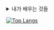 <details>
<summary>
내가 배우는 것들
</summary>
https://img.shields.io/badge/Spring-6DB33F?style=for-the-badge&logo=spring&logoColor=white
  https://img.shields.io/badge/Java-ED8B00?style=for-the-badge&logo=openjdk&logoColor=white
  https://img.shields.io/badge/MySQL-00000F?style=for-the-badge&logo=mysql&logoColor=white
  https://img.shields.io/badge/HTML5-E34F26?style=for-the-badge&logo=html5&logoColor=white
  https://img.shields.io/badge/CSS3-1572B6?style=for-the-badge&logo=css3&logoColor=white
  https://img.shields.io/badge/JavaScript-F7DF1E?style=for-the-badge&logo=JavaScript&logoColor=white
</details>


[![Top Langs](https://github-readme-stats.vercel.app/api/top-langs/?username=bbseok97)](https://github.com/anuraghazra/github-readme-stats)
